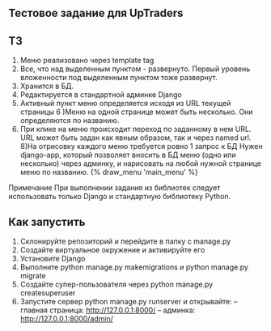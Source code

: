 ## Тестовое задание для UpTraders

## ТЗ
1) Меню реализовано через template tag
2) Все, что над выделенным пунктом - развернуто. Первый уровень вложенности под выделенным пунктом тоже развернут.
3) Хранится в БД.
4) Редактируется в стандартной админке Django
5) Активный пункт меню определяется исходя из URL текущей страницы
6 )Меню на одной странице может быть несколько. Они определяются по названию.
7) При клике на меню происходит переход по заданному в нем URL. URL может быть задан как явным образом, так и через named url.
8)На отрисовку каждого меню требуется ровно 1 запрос к БД
 Нужен django-app, который позволяет вносить в БД меню (одно или несколько) через админку, и нарисовать на любой нужной странице меню по названию.
 {% draw_menu 'main_menu' %}

Примечание 
 При выполнении задания из библиотек следует использовать только Django и стандартную библиотеку Python.

## Как запустить

1. Склонируйте репозиторий и перейдите в папку с manage.py
2. Создайте виртуальное окружение и активируйте его
3. Установите Django
4. Выполните python manage.py makemigrations и python manage.py migrate
5. Создайте супер-пользователя через python manage.py createsuperuser
6. Запустите сервер python manage.py runserver и открывайте:
– главная страница: http://127.0.0.1:8000/
– админка: http://127.0.0.1:8000/admin/
